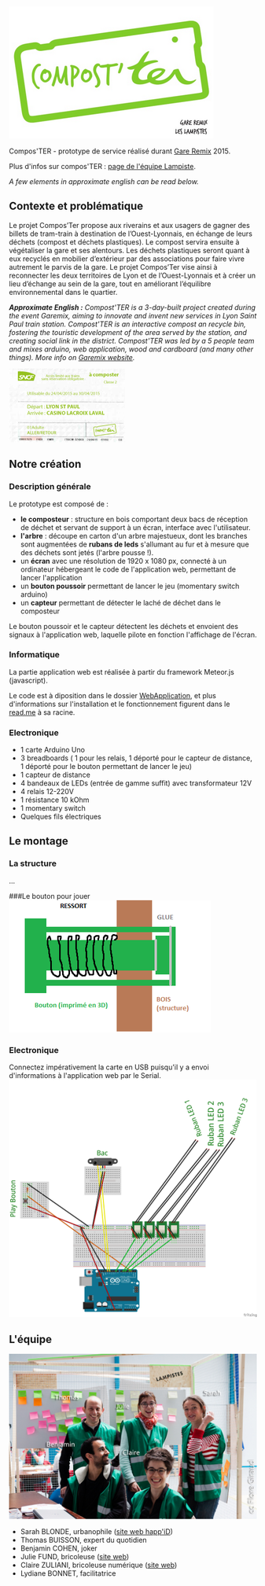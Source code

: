 
![Logo](documents/images/logo.png)

Compos'TER - prototype de service réalisé durant [Gare Remix](http://garemixsaintpaul.grandlyon.com/) 2015.

Plus d'infos sur compos'TER : [page de l'équipe Lampiste](http://garemixsaintpaul.grandlyon.com/index.php/les-lampistes).

*A few elements in approximate english can be read below.*

## Contexte et problématique

Le projet Compos’Ter propose aux riverains et aux usagers de gagner des billets de tram-train à destination de l’Ouest-Lyonnais, en échange de leurs déchets (compost et déchets plastiques). Le compost servira ensuite à végétaliser la gare et ses alentours. Les déchets plastiques seront quant à eux recyclés en mobilier d’extérieur par des associations pour faire vivre autrement le parvis de la gare. Le projet Compos’Ter vise ainsi à reconnecter les deux territoires de Lyon et de l’Ouest-Lyonnais et à créer un lieu d’échange au sein de la gare, tout en améliorant l’équilibre environnemental dans le quartier.

***Approximate English :***
*Compost'TER is a 3-day-built project created during the event Garemix, aiming to innovate and invent new services in Lyon Saint Paul train station. Compost'TER is an interactive compost an recycle bin, fostering the touristic development of the area served by the station, and creating social link in the district. Compost'TER was led by a 5 people team and mixes arduino, web application, wood and cardboard (and many other things). More info on [Garemix website](http://garemixsaintpaul.grandlyon.com/index.php/les-lampistes/).*

![ticket](documents/images/casino.png)

## Notre création

### Description générale

Le prototype est composé de :
- **le composteur** : structure en bois comportant deux bacs de réception de déchet et servant de support à un écran, interface avec l'utilisateur.
- **l'arbre** : découpe en carton d'un arbre majestueux, dont les branches sont augmentées de **rubans de leds** s'allumant au fur et à mesure que des déchets sont jetés (l'arbre pousse !).
- un **écran** avec une résolution de 1920 x 1080 px, connecté à un ordinateur hébergeant le code de l'application web, permettant de lancer l'application
- un **bouton poussoir** permettant de lancer le jeu (momentary switch arduino)
- un **capteur** permettant de détecter le laché de déchet dans le composteur

Le bouton poussoir et le capteur détectent les déchets et envoient des signaux à l'application web, laquelle pilote en fonction l'affichage de l'écran.

### Informatique

La partie application web est réalisée à partir du framework Meteor.js (javascript).

Le code est à diposition dans le dossier [WebApplication](WebApplication), et plus d'informations sur l'installation et le fonctionnement figurent dans le [read.me](WebApplication/readme.md) à sa racine.

### Electronique
- 1 carte Arduino Uno
- 3 breadboards ( 1 pour les relais, 1 déporté pour le capteur de distance, 1 déporté pour le bouton permettant de lancer le jeu)
- 1 capteur de distance
- 4 bandeaux de LEDs (entrée de gamme suffit) avec transformateur 12V
- 4 relais 12-220V
- 1 résistance 10 kOhm
- 1 momentary switch
- Quelques fils électriques

## Le montage
### La structure
...

###Le bouton pour jouer
![Logo](documents/images/bouton.png)

### Electronique
Connectez impérativement la carte en USB puisqu'il y a envoi d'informations à l'application web par le Serial.
![Logo](documents/images/arduino_img.png)





## L'équipe
![Team](documents/images/team.jpg)
- Sarah BLONDE, urbanophile ([site web happ'iD](http://www.happid.fr/))
- Thomas BUISSON, expert du quotidien
- Benjamin COHEN, joker
- Julie FUND, bricoleuse ([site web](http://juliefund.fr/))
- Claire ZULIANI, bricoleuse numérique ([site web](http://www.clairezuliani.com/))
- Lydiane BONNET, facilitatrice

